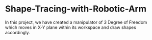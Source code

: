 # Shape-Tracing-with-Robotic-Arm
In this project, we have created a manipulator of 3 Degree of Freedom which moves in X-Y plane within its workspace and draw shapes accordingly.
